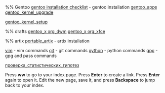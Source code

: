 %% Gentoo
[gentoo installation checklist](gentoo/gentoo_installation_checklist.md) - gentoo installation
[gentoo_apps](gentoo/gentoo_apps)
[gentoo_kernel_upgrade](gentoo/gentoo_kernel_upgrade.md)

[gentoo_kernel_setup](gentoo/gentoo_kernel_setup.md)

%% drafts
[gentoo_x org_dwm](gentoo/gentoo_xorg_dwm.md)
[gentoo_x org_xfce](gentoo/gentoo_xorg_xfce.md)

%% artix
[portable_artix](portable_artix.md) - artix installation

[vim](commands/vim.md)  - vim commands
[git](commands/git.md) - git commands
[python](commands/python.md) - python commands
[gpg](commands/gpg.md) - gpg and pass commands

[проверка_статистических_гипотез](statistical_hypothesis_testing)

Press **<Leader>ww** to go to your index page.
Press **Enter** to create a link.
Press **Enter** again to open it.
Edit the new page, save it, and press **Backspace** to jump back to your index.

